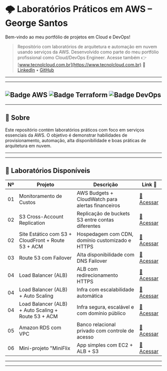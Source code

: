 # 🌩️ Laboratórios Práticos em AWS – George Santos
Bem-vindo ao meu portfólio de projetos em Cloud e DevOps!  
> Repositório com laboratórios de arquitetura e automação em nuvem usando serviços da AWS. Desenvolvido como parte do meu portfólio profissional como Cloud/DevOps Engineer.
Acesse também 👉 [www.tecnolcloud.com.br](https://www.tecnolcloud.com.br)
💼 [LinkedIn](https://www.linkedin.com/in/george-lsantos/) • [GitHub](https://github.com/George-lsantos)
---
---
![Badge AWS](https://img.shields.io/badge/AWS-Prático-orange?style=for-the-badge&logo=amazonaws)
![Badge Terraform](https://img.shields.io/badge/Terraform-InProgress-623CE4?style=for-the-badge&logo=terraform)
![Badge DevOps](https://img.shields.io/badge/DevOps-Automação-blue?style=for-the-badge&logo=githubactions)
---
---

## 🚀 Sobre

Este repositório contém laboratórios práticos com foco em serviços essenciais da AWS. O objetivo é demonstrar habilidades de provisionamento, automação, alta disponibilidade e boas práticas de arquitetura em nuvem.

---
---
## 📁 Laboratórios Disponíveis

| Nº  | Projeto                                           | Descrição                                                                 | Link 📎 |
|-----|--------------------------------------------------|---------------------------------------------------------------------------|---------|
| 01  | Monitoramento de Custos                    | AWS Budgets + CloudWatch para alertas financeiros                      | [🔗 Acessar](./lab-01-monitoramento) |
| 02  | S3 Cross-Account Replication                     | Replicação de buckets S3 entre contas diferentes                           | [🔗 Acessar](./lab-02-s3-cross-account-replication) |
| 02  | Site Estático com S3 + CloudFront + Route 53 + ACM| Hospedagem com CDN, domínio customizado e HTTPS        | [🔗 Acessar](./lab-02-s3-static-website-Cloudfront-ACM) |
| 03  | Route 53 com Failover                            | Alta disponibilidade com DNS Failover                                 | [🔗 Acessar](./lab-04-route53-failover) |
| 04  | Load Balancer (ALB)                              | ALB com redirecionamento HTTPS                                           | [🔗 Acessar](./lab-05-ALB) |
| 04  | Load Balancer (ALB) + Auto Scaling                              | Infra com escalabilidade automática                                         | [🔗 Acessar](./lab-06-ALB-ASG) |
| 04  | Load Balancer (ALB) + Auto Scaling + Route 53 + ACM                       | Infra segura, escalável e com domínio público                         | [🔗 Acessar](./lab-07-ALB-ASG-Route53) |
| 05  | Amazon RDS com VPC                               | Banco relacional privado com controle de acesso                         | [🔗 Acessar](./lab-08-RDS) |
| 06  | Mini-projeto "MiniFlix                               |  App simples com EC2 + ALB + S3                          | [🔗 Acessar](./lab-mini-projeto-MiniFlix) |


---
---
